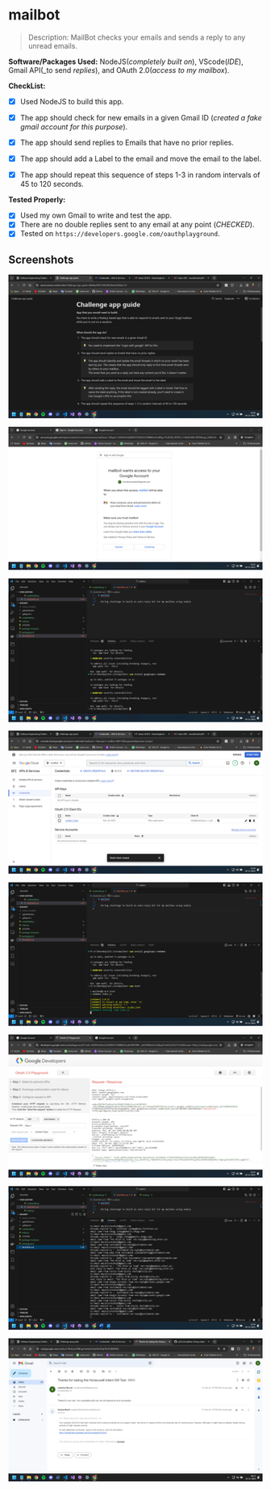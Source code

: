 # mailbot

> Description: MailBot checks your emails and sends a reply to any unread emails.

**Software/Packages Used:** NodeJS(_completely built on_), VScode(_IDE_), Gmail API(_to send _replies_), and OAuth 2.0(_access to my mailbox_).

**CheckList:**

- [x] Used NodeJS to build this app.<br>
- [x] The app should check for new emails in a given Gmail ID (_created a fake gmail account for this purpose_).<br>
- [x] The app should send replies to Emails that have no prior replies.<br>
- [x] The app should add a Label to the email and move the email to the label.<br>
- [x] The app should repeat this sequence of steps 1-3 in random intervals of 45 to 120 seconds.<br>


**Tested Properly:**
- [x] Used my own Gmail to write and test the app.<br>
- [x] There are no double replies sent to any email at any point (_CHECKED_).<br>
- [x] Tested on `https://developers.google.com/oauthplayground`.<br>

## Screenshots

![](screenshots/challenge.png)

![](screenshots/gmail%20access%20request.png)

![](screenshots/install%20nodemon.png)

![](screenshots/mailbot%20client.png)

![](screenshots/npm%20start.png)

![](screenshots/refresh%20token.png)

![](screenshots/live%20server.png)

![](screenshots/reply%20back.png)

